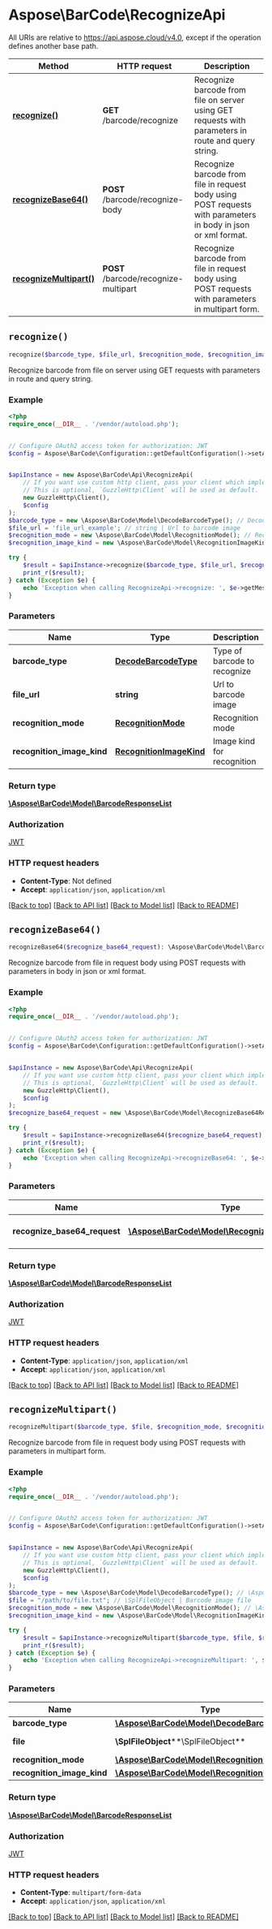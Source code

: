 # Aspose\BarCode\RecognizeApi

All URIs are relative to https://api.aspose.cloud/v4.0, except if the operation defines another base path.

| Method | HTTP request | Description |
| ------------- | ------------- | ------------- |
| [**recognize()**](RecognizeApi.md#recognize) | **GET** /barcode/recognize | Recognize barcode from file on server using GET requests with parameters in route and query string. |
| [**recognizeBase64()**](RecognizeApi.md#recognizeBase64) | **POST** /barcode/recognize-body | Recognize barcode from file in request body using POST requests with parameters in body in json or xml format. |
| [**recognizeMultipart()**](RecognizeApi.md#recognizeMultipart) | **POST** /barcode/recognize-multipart | Recognize barcode from file in request body using POST requests with parameters in multipart form. |


## `recognize()`

```php
recognize($barcode_type, $file_url, $recognition_mode, $recognition_image_kind): \Aspose\BarCode\Model\BarcodeResponseList
```

Recognize barcode from file on server using GET requests with parameters in route and query string.

### Example

```php
<?php
require_once(__DIR__ . '/vendor/autoload.php');


// Configure OAuth2 access token for authorization: JWT
$config = Aspose\BarCode\Configuration::getDefaultConfiguration()->setAccessToken('YOUR_ACCESS_TOKEN');


$apiInstance = new Aspose\BarCode\Api\RecognizeApi(
    // If you want use custom http client, pass your client which implements `GuzzleHttp\ClientInterface`.
    // This is optional, `GuzzleHttp\Client` will be used as default.
    new GuzzleHttp\Client(),
    $config
);
$barcode_type = new \Aspose\BarCode\Model\DecodeBarcodeType(); // DecodeBarcodeType | Type of barcode to recognize
$file_url = 'file_url_example'; // string | Url to barcode image
$recognition_mode = new \Aspose\BarCode\Model\RecognitionMode(); // RecognitionMode | Recognition mode
$recognition_image_kind = new \Aspose\BarCode\Model\RecognitionImageKind(); // RecognitionImageKind | Image kind for recognition

try {
    $result = $apiInstance->recognize($barcode_type, $file_url, $recognition_mode, $recognition_image_kind);
    print_r($result);
} catch (Exception $e) {
    echo 'Exception when calling RecognizeApi->recognize: ', $e->getMessage(), PHP_EOL;
}
```

### Parameters

| Name | Type | Description  | Notes |
| ------------- | ------------- | ------------- | ------------- |
| **barcode_type** | [**DecodeBarcodeType**](../Model/.md)| Type of barcode to recognize | |
| **file_url** | **string**| Url to barcode image | |
| **recognition_mode** | [**RecognitionMode**](../Model/.md)| Recognition mode | [optional] |
| **recognition_image_kind** | [**RecognitionImageKind**](../Model/.md)| Image kind for recognition | [optional] |

### Return type

[**\Aspose\BarCode\Model\BarcodeResponseList**](../Model/BarcodeResponseList.md)

### Authorization

[JWT](../../README.md#JWT)

### HTTP request headers

- **Content-Type**: Not defined
- **Accept**: `application/json`, `application/xml`

[[Back to top]](#) [[Back to API list]](../../README.md#endpoints)
[[Back to Model list]](../../README.md#models)
[[Back to README]](../../README.md)

## `recognizeBase64()`

```php
recognizeBase64($recognize_base64_request): \Aspose\BarCode\Model\BarcodeResponseList
```

Recognize barcode from file in request body using POST requests with parameters in body in json or xml format.

### Example

```php
<?php
require_once(__DIR__ . '/vendor/autoload.php');


// Configure OAuth2 access token for authorization: JWT
$config = Aspose\BarCode\Configuration::getDefaultConfiguration()->setAccessToken('YOUR_ACCESS_TOKEN');


$apiInstance = new Aspose\BarCode\Api\RecognizeApi(
    // If you want use custom http client, pass your client which implements `GuzzleHttp\ClientInterface`.
    // This is optional, `GuzzleHttp\Client` will be used as default.
    new GuzzleHttp\Client(),
    $config
);
$recognize_base64_request = new \Aspose\BarCode\Model\RecognizeBase64Request(); // \Aspose\BarCode\Model\RecognizeBase64Request | Barcode recognition request

try {
    $result = $apiInstance->recognizeBase64($recognize_base64_request);
    print_r($result);
} catch (Exception $e) {
    echo 'Exception when calling RecognizeApi->recognizeBase64: ', $e->getMessage(), PHP_EOL;
}
```

### Parameters

| Name | Type | Description  | Notes |
| ------------- | ------------- | ------------- | ------------- |
| **recognize_base64_request** | [**\Aspose\BarCode\Model\RecognizeBase64Request**](../Model/RecognizeBase64Request.md)| Barcode recognition request | |

### Return type

[**\Aspose\BarCode\Model\BarcodeResponseList**](../Model/BarcodeResponseList.md)

### Authorization

[JWT](../../README.md#JWT)

### HTTP request headers

- **Content-Type**: `application/json`, `application/xml`
- **Accept**: `application/json`, `application/xml`

[[Back to top]](#) [[Back to API list]](../../README.md#endpoints)
[[Back to Model list]](../../README.md#models)
[[Back to README]](../../README.md)

## `recognizeMultipart()`

```php
recognizeMultipart($barcode_type, $file, $recognition_mode, $recognition_image_kind): \Aspose\BarCode\Model\BarcodeResponseList
```

Recognize barcode from file in request body using POST requests with parameters in multipart form.

### Example

```php
<?php
require_once(__DIR__ . '/vendor/autoload.php');


// Configure OAuth2 access token for authorization: JWT
$config = Aspose\BarCode\Configuration::getDefaultConfiguration()->setAccessToken('YOUR_ACCESS_TOKEN');


$apiInstance = new Aspose\BarCode\Api\RecognizeApi(
    // If you want use custom http client, pass your client which implements `GuzzleHttp\ClientInterface`.
    // This is optional, `GuzzleHttp\Client` will be used as default.
    new GuzzleHttp\Client(),
    $config
);
$barcode_type = new \Aspose\BarCode\Model\DecodeBarcodeType(); // \Aspose\BarCode\Model\DecodeBarcodeType
$file = "/path/to/file.txt"; // \SplFileObject | Barcode image file
$recognition_mode = new \Aspose\BarCode\Model\RecognitionMode(); // \Aspose\BarCode\Model\RecognitionMode
$recognition_image_kind = new \Aspose\BarCode\Model\RecognitionImageKind(); // \Aspose\BarCode\Model\RecognitionImageKind

try {
    $result = $apiInstance->recognizeMultipart($barcode_type, $file, $recognition_mode, $recognition_image_kind);
    print_r($result);
} catch (Exception $e) {
    echo 'Exception when calling RecognizeApi->recognizeMultipart: ', $e->getMessage(), PHP_EOL;
}
```

### Parameters

| Name | Type | Description  | Notes |
| ------------- | ------------- | ------------- | ------------- |
| **barcode_type** | [**\Aspose\BarCode\Model\DecodeBarcodeType**](../Model/DecodeBarcodeType.md)|  | |
| **file** | **\SplFileObject****\SplFileObject**| Barcode image file | |
| **recognition_mode** | [**\Aspose\BarCode\Model\RecognitionMode**](../Model/RecognitionMode.md)|  | [optional] |
| **recognition_image_kind** | [**\Aspose\BarCode\Model\RecognitionImageKind**](../Model/RecognitionImageKind.md)|  | [optional] |

### Return type

[**\Aspose\BarCode\Model\BarcodeResponseList**](../Model/BarcodeResponseList.md)

### Authorization

[JWT](../../README.md#JWT)

### HTTP request headers

- **Content-Type**: `multipart/form-data`
- **Accept**: `application/json`, `application/xml`

[[Back to top]](#) [[Back to API list]](../../README.md#endpoints)
[[Back to Model list]](../../README.md#models)
[[Back to README]](../../README.md)

